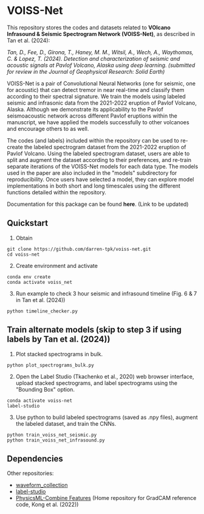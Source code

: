 VOISS-Net
============

This repository stores the codes and datasets related to **VOlcano Infrasound & Seismic Spectrogram Network (VOISS-Net)**, as described in Tan et al. (2024): 

*Tan, D., Fee, D., Girona, T., Haney, M. M., Witsil, A., Wech, A., Waythomas, C. & Lopez, T. (2024). Detection and characterization of seismic and acoustic signals at Pavlof Volcano, Alaska using deep learning. (submitted for review in the Journal of Geophysical Research: Solid Earth)*

VOISS-Net is a pair of Convolutional Neural Networks (one for seismic, one for acoustic) that can detect tremor in near real-time and classify them according to their spectral signature. We train the models using labeled seismic and infrasonic data from the 2021-2022 eruption of Pavlof Volcano, Alaska. Although we demonstrate its applicability to the Pavlof seismoacoustic network across different Pavlof eruptions within the manuscript, we have applied the models successfully to other volcanoes and encourage others to as well.

The codes (and labels) included within the repository can be used to re-create the labeled spectrogram dataset from the 2021-2022 eruption of Pavlof Volcano. Using the labeled spectrogram dataset, users are able to split and augment the dataset according to their preferences, and re-train separate iterations of the VOISS-Net models for each data type. The models used in the paper are also included in the "models" subdirectory for reproducibility. Once users have selected a model, they can explore model implementations in both short and long timescales using the different functions detailed within the repository. 

Documentation for this package can be found **here**. (Link to be updated)

Quickstart
----------

1. Obtain

```
git clone https://github.com/darren-tpk/voiss-net.git
cd voiss-net
```

2. Create environment and activate

```
conda env create
conda activate voiss_net
```

3. Run example to check 3 hour seismic and infrasound timeline (Fig. 6 & 7 in Tan et al. (2024))

```
python timeline_checker.py
```

Train alternate models (skip to step 3 if using labels by Tan et al. (2024))
----------

1. Plot stacked spectrograms in bulk.

```
python plot_spectrograms_bulk.py
```

2. Open the Label Studio (Tkachenko et al., 2020) web browser interface, upload stacked spectrograms, and label spectrograms using the "Bounding Box" option.

```
conda activate voiss-net
label-studio
```

3. Use python to build labeled spectrograms (saved as .npy files), augment the labeled dataset, and train the CNNs. 

```
python train_voiss_net_seismic.py
python train_voiss_net_infrasound.py
```

Dependencies
------------

Other repositories:
* [waveform_collection](https://github.com/uafgeotools/waveform_collection)
* [label-studio](https://github.com/HumanSignal/label-studio)
* [PhysicsML-Combine Features](https://github.com/qingkaikong/PhysicsML-CombineFeatures/) (Home repository for GradCAM reference code, Kong et al. (2022))
